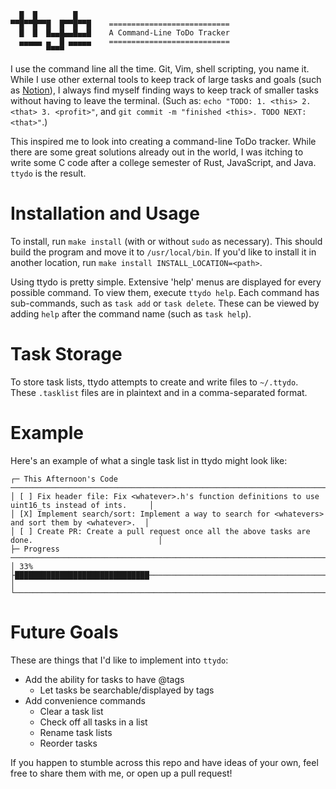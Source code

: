 ```
  █  █        █
▀▀█▀▀█▀▀█  █▀▀█▀▀█    ===========================
  █  █  █▄▄█▄▄█▄▄█    A Command-Line ToDo Tracker
  ▄▄▄▄▄ ▄  █ ▄▄▄▄▄    ===========================
        ▀▀▀▀
```
I use the command line all the time. Git, Vim, shell scripting, you name it. While I use other external tools to keep track of large tasks and goals (such as [Notion](https://www.notion.so/)), I always find myself finding ways to keep track of smaller tasks without having to leave the terminal. (Such as: `echo "TODO: 1. <this> 2. <that> 3. <profit>"`, and `git commit -m "finished <this>. TODO NEXT: <that>"`.)

This inspired me to look into creating a command-line ToDo tracker. While there are some great solutions already out in the world, I was itching to write some C code after a college semester of Rust, JavaScript, and Java. `ttydo` is the result.

# Installation and Usage
To install, run `make install` (with or without `sudo` as necessary). This should build the program and move it to `/usr/local/bin`. If you'd like to install it in another location, run `make install INSTALL_LOCATION=<path>`.

Using ttydo is pretty simple. Extensive 'help' menus are displayed for every possible command. To view them, execute `ttydo help`. Each command has sub-commands, such as `task add` or `task delete`. These can be viewed by adding `help` after the command name (such as `task help`).

# Task Storage
To store task lists, ttydo attempts to create and write files to `~/.ttydo`. These `.tasklist` files are in plaintext and in a comma-separated format.

# Example
Here's an example of what a single task list in ttydo might look like:
```
┌─ This Afternoon's Code ────────────────────────────────────────────────────────────────────────────┐
│ [ ] Fix header file: Fix <whatever>.h's function definitions to use uint16_ts instead of ints.     │
│ [X] Implement search/sort: Implement a way to search for <whatevers> and sort them by <whatever>.  │
│ [ ] Create PR: Create a pull request once all the above tasks are done.                            │
├─ Progress ─────────────────────────────────────────────────────────────────────────────────────────┤
│ 33%  ├██████████████████████████████─────────────────────────────────────────────────────────────┤ │
└────────────────────────────────────────────────────────────────────────────────────────────────────┘
```

# Future Goals
These are things that I'd like to implement into `ttydo`:

- Add the ability for tasks to have @tags
  - Let tasks be searchable/displayed by tags
- Add convenience commands
  - Clear a task list
  - Check off all tasks in a list
  - Rename task lists
  - Reorder tasks

If you happen to stumble across this repo and have ideas of your own, feel free to share them with me, or open up a pull request!
